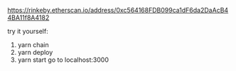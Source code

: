 https://rinkeby.etherscan.io/address/0xc564168FDB099ca1dF6da2DaAcB44BA11f8A4182

try it yourself:
1. yarn chain 
2. yarn deploy 
3. yarn start 
go to localhost:3000
